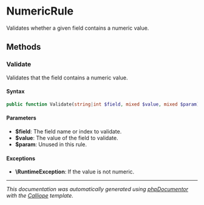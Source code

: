 # NumericRule

Validates whether a given field contains a numeric value.

## Methods

### Validate

Validates that the field contains a numeric value.

#### Syntax

```php
public function Validate(string|int $field, mixed $value, mixed $param): void
```

#### Parameters

- **$field**: The field name or index to validate.
- **$value**: The value of the field to validate.
- **$param**: Unused in this rule.

#### Exceptions

- **\RuntimeException**: If the value is not numeric.

---

*This documentation was automatically generated using [phpDocumentor](http://www.phpdoc.org/) with the [Calliope](https://github.com/DaphneWebFramework/Calliope) template.*
